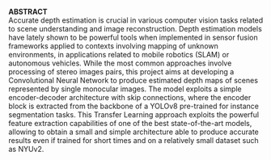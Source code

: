 **ABSTRACT**    <br>
Accurate depth estimation is crucial in various computer vision tasks related to scene understanding and image reconstruction. Depth estimation models have lately shown to be powerful tools when implemented in sensor fusion frameworks applied to contexts involving mapping of unknown environments, in applications related to mobile robotics (SLAM) or autonomous vehicles.
While the most common approaches involve processing of stereo images pairs, this project aims at developing a Convolutional Neural Network to produce estimated depth maps of scenes represented by single monocular images. The model exploits a simple encoder-decoder architecture with skip connections, where the encoder block is extracted from the backbone of a YOLOv8 pre-trained for instance segmentation tasks. This Transfer Learning approach exploits the powerful feature extraction capabilities of one of the best state-of-the-art models, allowing to obtain a small and simple architecture able to produce accurate results even if trained for short times and on a relatively small dataset such as NYUv2.
